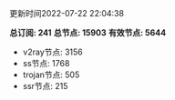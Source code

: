 更新时间2022-07-22 22:04:38

**总订阅: 241**
**总节点: 15903**
**有效节点: 5644**
- v2ray节点: 3156
- ss节点: 1768
- trojan节点: 505
- ssr节点: 215
